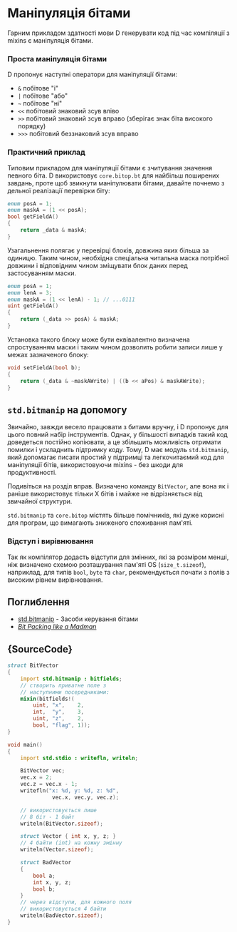 # Маніпуляція бітами

Гарним прикладом здатності мови D генерувати код під час компіляції з
mixins є маніпуляція бітами.

### Проста маніпуляція бітами

D пропонує наступні оператори для маніпуляції бітами:

- `&` побітове "і"
- `|` побітове "або"
- `~` побітове "ні"
- `<<`  побітовий знаковий зсув вліво
- `>>`  побітовий знаковий зсув вправо (зберігає знак біта високого порядку)
- `>>>` побітовий беззнаковий зсув вправо

### Практичний приклад

Типовим прикладом для маніпуляції бітами є зчитування значення певного біта.
D використовує `core.bitop.bt` для найбільш поширених завдань, проте
щоб звикнути маніпулювати бітами, давайте почнемо з дельної реалізації
перевірки біту:

```d
enum posA = 1;
enum maskA = (1 << posA);
bool getFieldA()
{
    return _data & maskA;
}
```

Узагальнення полягає у перевірці блоків, довжина яких більша за одиницю.
Таким чином, необхідна спеціальна читальна маска потрібної довжини
і відповідним чином зміщувати блок даних перед застосуванням маски.

```d
enum posA = 1;
enum lenA = 3;
enum maskA = (1 << lenA) - 1; // ...0111
uint getFieldA()
{
    return (_data >> posA) & maskA;
}
```

Установка такого блоку може бути еквівалентно визначена спростуванням
маски і таким чином дозволить робити записи лише у межах зазначеного
блоку:

```d
void setFieldA(bool b);
{
    return (_data & ~maskAWrite) | ((b << aPos) & maskAWrite);
}
```

## `std.bitmanip` на допомогу

Звичайно, завжди весело працювати з битами вручну, і D пропонує для
цього повний набір інструментів. Однак, у більшості випадків такий код
доведеться постійно копіювати, а це збільшить можливість отримати
помилки і ускладнить підтримку коду. Тому, D має модуль `std.bitmanip`,
який допомагає писати простий у підтримці та легкочитаємий код для
маніпуляції бітів, використовуючи mixins - без шкоди для продуктивності.

Подивіться на розділ вправ. Визначено команду `BitVector`, але вона
як і раніше використовує тільки X бітів і майже не відрізняється від
звичайної структури.

`std.bitmanip` та `core.bitop` містять більше помічників, які дуже корисні
для програм, що вимагають зниженого споживання пам'яті.

### Відступ і вирівнювання

Так як компілятор додасть відступи для змінних, які за розміром менші,
ніж визначено схемою розташування пам'яті OS (`size_t.sizeof`), наприклад,
для типів `bool`, `byte` та `char`, рекомендується почати з полів з
високим рівнем вирівнювання.

## Поглиблення

- [std.bitmanip](http://dlang.org/phobos/std_bitmanip.html) - Засоби керування бітами
- [_Bit Packing like a Madman_](http://dconf.org/2016/talks/sechet.html)

## {SourceCode}

```d
struct BitVector
{
    import std.bitmanip : bitfields;
    // створить приватне поле з
    // наступними посередниками:
    mixin(bitfields!(
        uint, "x",    2,
        int,  "y",    3,
        uint, "z",    2,
        bool, "flag", 1));
}

void main()
{
    import std.stdio : writefln, writeln;

    BitVector vec;
    vec.x = 2;
    vec.z = vec.x - 1;
    writefln("x: %d, y: %d, z: %d",
              vec.x, vec.y, vec.z);

    // використовується лише
    // 8 біт - 1 байт
    writeln(BitVector.sizeof);

    struct Vector { int x, y, z; }
    // 4 байти (int) на кожну змінну
    writeln(Vector.sizeof);

    struct BadVector
    {
        bool a;
        int x, y, z;
        bool b;
    }
    // через відступи, для кожного поля
	// використовується 4 байти
    writeln(BadVector.sizeof);
}
```
